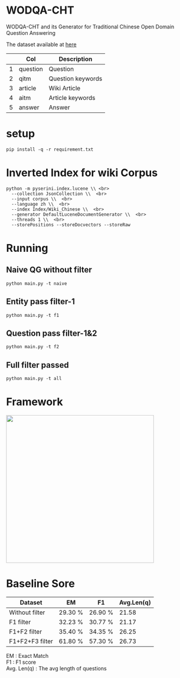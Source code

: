# WODQA-CHT
WODQA-CHT and its Generator for Traditional Chinese Open Domain Question Answering

The dataset available at [here](https://github.com/swguo/WODQA-CHT/blob/main/data/wodqa_cnt.csv)

|| Col  | Description  | 
|---|---|---|
|1|  question   | Question | 
|2|  qitm        | Question keywords  | 
|3|  article     | Wiki Article  | 
|4|  aitm       | Article keywords  | 
|5|  answer        | Answer  | 


# setup
```
pip install -q -r requirement.txt
```
# Inverted Index for wiki Corpus
```
python -m pyserini.index.lucene \\ <br>
  --collection JsonCollection \\  <br>
  --input corpus \\  <br>
  --language zh \\  <br>
  --index Index/Wiki_Chinese \\  <br>
  --generator DefaultLuceneDocumentGenerator \\  <br>
  --threads 1 \\  <br>
  --storePositions --storeDocvectors --storeRaw
```  
  
 # Running
 
 ## Naive QG without filter
 ```
 python main.py -t naive
 ```
 
 ## Entity pass filter-1
 ```
 python main.py -t f1
 ```
 
 ## Question pass filter-1&2
 ```
 python main.py -t f2
 ```
  
 ## Full filter passed
 ```
 python main.py -t all
 ```
 
 # Framework


<img src="https://user-images.githubusercontent.com/5722978/189902323-be43b401-edcd-4f73-80fe-d25f96522173.jpg" width="400px" >

 # Baseline Sore
 
| Dataset  | EM  | F1  | Avg.Len(q)  |  
|---|---|---|---|
|  Without filter   | 29.30 %  | 26.90 %  | 21.58  |
|  F1 filter        | 32.23 %  | 30.77 %  | 21.17  |
|  F1+F2 filter     | 35.40 %  | 34.35 %  | 26.25  |
|  F1+F2+F3 filter  | 61.80 %  | 57.30 %  | 26.73  |

EM : Exact Match <br>
F1 : F1 score <br> 
Avg. Len(q) : The avg length of questions <br>
